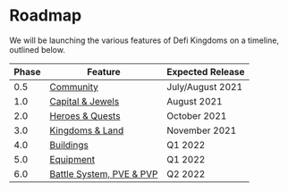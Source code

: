 # Roadmap

We will be launching the various features of Defi Kingdoms on a timeline, outlined below.

| Phase | Feature | Expected Release |
| ------ | ----------- | ----------- |
| 0.5 | [Community](phase-0.5-community.md)      | July/August 2021       |
| 1.0 | [Capital & Jewels](phase-1-dex.md)  | August 2021        |
| 2.0 | [Heroes & Quests](phase-2-heroes.md)  | October 2021        |
| 3.0 | [Kingdoms & Land](phase-3-world-map-and-land.md)  | November 2021        |
| 4.0 | [Buildings](phase-4-buildings.md)  | Q1 2022        |
| 5.0 | [Equipment](phase-5-equipment.md) | Q1 2022        |
| 6.0 | [Battle System, PVE & PVP](phase-6-battle-system-pve-and-pvp.md) | Q2 2022        |

